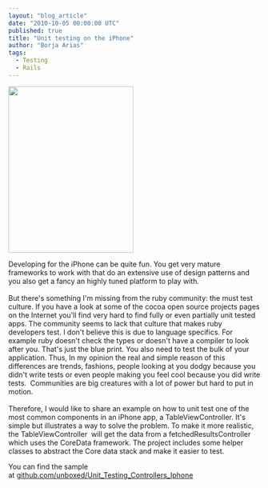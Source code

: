 ```yaml
---
layout: "blog_article"
date: "2010-10-05 00:00:00 UTC"
published: true
title: "Unit testing on the iPhone"
author: "Borja Arias"
tags:
  - Testing
  - Rails
---
```


<p><img alt="" height="333" src="/uploads/Image/iphone_with_code.jpg" width="250" /></p>
<p>Developing for the iPhone can be quite fun. You get very mature frameworks to work with that do an extensive use of design patterns and you also get a fancy an highly tuned platform to play with.<br />
<br />
But there&#39;s something I&#39;m missing from the ruby community: the must test culture. If you have a look at some of the cocoa open source projects pages on the Internet you&#39;ll find very hard to find fully or even partially unit tested apps. The community seems to lack that culture that makes ruby developers test. I don&#39;t believe this is due to language specifics. For example ruby doesn&#39;t check the types or doesn&#39;t have a compiler to look after you. That&#39;s just the blue print. You also need to test the bulk of your application. Thus, In my opinion the real and simple reason of this differences are trends, fashions, people looking at you dodgy because you didn&#39;t write tests or even people making you feel cool because you did write tests. &nbsp;Communities are big creatures with a lot of power but hard to put in motion.<br />
<br />
Therefore, I would like to share an example on how to unit test one of the most common components in an iPhone app, a TableViewController. It&#39;s simple but illustrates a way to solve the problem. To make it more realistic, the TableViewController &nbsp;will get the data from a fetchedResultsController which uses the CoreData framework. The project includes some helper classes to abstract the Core data stack and make it easier to test.</p>
<p>You can find the sample at&nbsp;<a href="http://github.com/unboxed/Unit_Testing_Controllers_Iphone">github.com/unboxed/Unit_Testing_Controllers_Iphone</a></p>
<p>&nbsp;</p>

